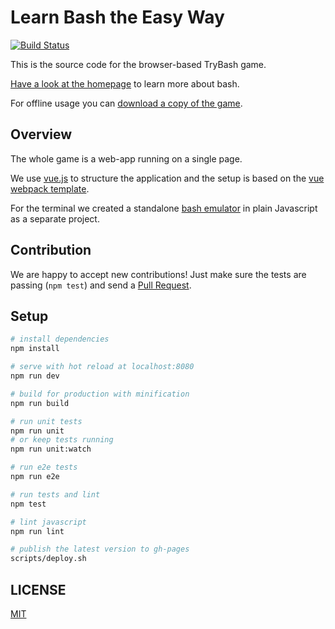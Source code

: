 # Learn Bash the Easy Way

[![Build Status](https://travis-ci.org/trybash/game.svg?branch=master)](https://travis-ci.org/trybash/game)

This is the source code for the browser-based TryBash game.

[Have a look at the homepage](https://trybash.github.io/) to learn more about bash.

For offline usage you can [download a copy of the game](https://github.com/trybash/game/archive/gh-pages.zip).


## Overview

The whole game is a web-app running on a single page.

We use [vue.js](http://vuejs.org/) to structure the application and the setup is based on the [vue webpack template](https://vuejs-templates.github.io/webpack/).

For the terminal we created a standalone [bash emulator](https://trybash.github.io/bash-emulator/) in plain Javascript as a separate project.

## Contribution

We are happy to accept new contributions!
Just make sure the tests are passing (`npm test`) and send a [Pull Request](https://github.com/trybash/game/pull/new/master).


## Setup

``` bash
# install dependencies
npm install

# serve with hot reload at localhost:8080
npm run dev

# build for production with minification
npm run build

# run unit tests
npm run unit
# or keep tests running
npm run unit:watch

# run e2e tests
npm run e2e

# run tests and lint
npm test

# lint javascript
npm run lint

# publish the latest version to gh-pages
scripts/deploy.sh
```


## LICENSE

[MIT](/LICENSE)

